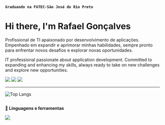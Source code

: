 **`Graduando na FATEC-São José do Rio Preto`**

# Hi there, I'm Rafael Gonçalves

Profissional de TI apaixonado por desenvolvimento de aplicações. Empenhado em expandir e aprimorar minhas habilidades, sempre pronto para enfrentar novos desafios e explorar novas oportunidades.

IT professional passionate about application development. Committed to expanding and enhancing my skills, always ready to take on new challenges and explore new opportunities.

<div> 
  <a href = "mailto:rafagfra@hotmail.com"><img src="https://img.shields.io/badge/Gmail-D14836?style=for-the-badge&logo=gmail&logoColor=white"></a>
  <a href=https://www.linkedin.com/in/rafael-g-francisco-90a886210/ target="_blank"><img src="https://img.shields.io/badge/-LinkedIn-%230077B5?style=for-the-badge&logo=linkedin&logoColor=white" target="_blank"></a> 
  <a href="https://wa.me/17992849794"><img src="https://img.shields.io/badge/WhatsApp-25D366?style=for-the-badge&logo=whatsapp&logoColor=white"></a>
</div>

---

<!--![Rafael GitHub stats](https://github-readme-stats.vercel.app/api?username=rafagfran&show_icons=true&theme=tokyonight&hide=prs&rank_icon=github)-->
![Top Langs](https://github-readme-stats.vercel.app/api/top-langs/?username=rafagfran&layout=compact&theme=tokyonight)

##

**🧰 Linguagens e ferramentas**
<div>
<p align="left">
  <a href="https://developer.mozilla.org/pt-BR/docs/Web/HTML">
    <img src="https://skillicons.dev/icons?i=html,css,js,nodejs,react,java,git" />
  </a>
</p>
</div>
